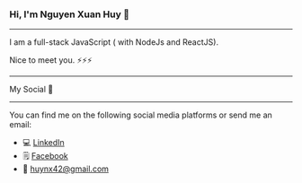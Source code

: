 ### Hi, I'm Nguyen Xuan Huy 👋
----
I am a full-stack JavaScript ( with NodeJs and ReactJS).

Nice to meet you.
⚡⚡⚡

----
 My Social 📲
 
----
You can find me on the following social media platforms or send me an email:
- 💻 [LinkedIn](https://www.linkedin.com/in/huy-nguyen-xuan-03192a24a/)
- 🗒 [Facebook](https://www.facebook.com/)
- 💬 [huynx42@gmail.com]()
<!--
**Huynx42/Huynx42** is a ✨ _special_ ✨ repository because its `README.md` (this file) appears on your GitHub profile.

Here are some ideas to get you started:

- 🔭 I’m currently working on ...
- 🌱 I’m currently learning ...
- 👯 I’m looking to collaborate on ...
- 🤔 I’m looking for help with ...
- 💬 Ask me about ...
- 📫 How to reach me: ...
- 😄 Pronouns: ...
- ⚡ Fun fact: ...
-->
